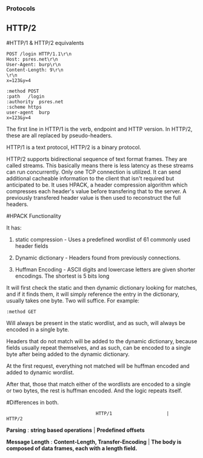 ### Protocols

## HTTP/2

#HTTP/1 & HTTP/2 equivalents

```
POST /login HTTP/1.1\r\n
Host: psres.net\r\n
User-Agent: burp\r\n
Content-Length: 9\r\n
\r\n
x=123&y=4

:method	POST
:path	/login
:authority	psres.net
:scheme	https
user-agent	burp
x=123&y=4 

```

The first line in HTTP/1 is the verb, endpoint and HTTP version. In HTTP/2, these are all replaced by pseudo-headers.

HTTP/1 is a text protocol, HTTP/2 is a binary protocol.

HTTP/2 supports bidirectional sequence of text format frames. They are called streams. This basically means there is less latency as these streams can run concurrently. Only one TCP connection is utilized. It can send additional cacheable information to the client that isn't required but anticipated to be. It uses HPACK, a header compression algorithm which compresses each header's value before transfering that to the server. A previously transfered header value is then used to reconstruct the full headers.

#HPACK Functionality

It has:

1. static compression - Uses a predefined wordlist of 61 commonly used header fields

2. Dynamic dictionary - Headers found from previously connections.

3. Huffman Encoding - ASCII digits and lowercase letters are given shorter encodings. The shortest is 5 bits long

It will first check the static and then dynamic dictionary looking for matches, and if it finds them, it will simply reference the entry in the dictionary, usually takes one byte. Two will suffice.
For example:

```
:method GET

```
Will always be present in the static wordlist, and as such, will always be encoded in a single byte.

Headers that do not match will be added to the dynamic dictionary, because fields usually repeat themselves, and as such, can be encoded to a single byte after being added to the dynamic dictionary.

At the first request, everything not matched will be huffman encoded and added to dynamic wordlist.

After that, those that match either of the wordlists are encoded to a single or two bytes, the rest is huffman encoded. And the logic repeats itself.

#Differences in both.

                                     HTTP/1                    | 		HTTP/2

**Parsing** : **string based operations** | **Predefined offsets**

**Message Length** : **Content-Length, Transfer-Encoding** | **The body is composed of data frames, each with a length field.** 